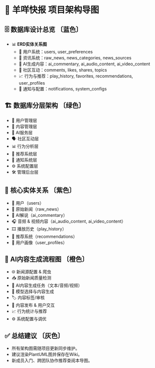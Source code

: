 # 🧠 羊咩快报 项目架构导图

## 🗄️ 数据库设计总览 〔蓝色〕
- 📊 **ERD实体关系图**
  - 👤 用户系统：users, user_preferences
  - 📰 资讯系统：raw_news, news_categories, news_sources
  - 🤖 AI生成内容：ai_commentary, ai_audio_content, ai_video_content
  - 💬 社区互动：comments, likes, shares, topics
  - 📈 行为与推荐：play_history, favorites, recommendations, user_profiles
  - 🔔 通知与配置：notifications, system_configs

## 🏗️ 数据库分层架构 〔绿色〕
- 👥 用户管理层
- 📝 内容管理层
- 🤖 AI服务层
- 🗣️ 社区互动层
- 📊 行为分析层
- 🎯 推荐系统层
- 🔔 通知系统层
- ⚙️ 系统配置层
- 🛠️ 管理后台层

## 🔗 核心实体关系 〔紫色〕
- 👤 用户（users）
- 📰 原始新闻（raw_news）
- 🧠 AI解说（ai_commentary）
- 🎧 音频 & 视频内容（ai_audio_content, ai_video_content）
- 🎞️ 播放历史（play_history）
- 🎯 推荐系统（recommendations）
- 🧬 用户画像（user_profiles）

## 🧬 AI内容生成流程图 〔橙色〕
- 🌐 新闻源配置 & 爬虫
- 📥 原始新闻质量检测
- 🧠 AI内容生成任务（文本/音频/视频）
- 🧩 模型选择与内容生成
- 🏷️ 内容标签/审核
- 📢 内容发布 & 用户交互
- 📈 行为统计与推荐
- ⚙️ 系统配置与调优

## ✅ 总结建议 〔灰色〕
- 所有架构图需随项目更新同步维护。
- 建议渲染PlantUML图并保存在Wiki。
- 新成员入门、跨团队协作推荐查阅本导图。
